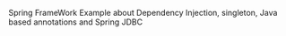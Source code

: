 Spring FrameWork Example about Dependency Injection, singleton, 
Java based annotations and Spring JDBC    